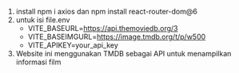 1. install npm i axios dan npm install react-router-dom@6
2. untuk isi file.env
   - VITE_BASEURL=https://api.themoviedb.org/3
   - VITE_BASEIMGURL=https://image.tmdb.org/t/p/w500
   - VITE_APIKEY=your_api_key
3. Website ini menggunakan TMDB sebagai API untuk menampilkan informasi film

